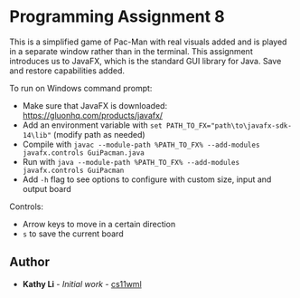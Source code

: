 # Programming Assignment 8

This is a simplified game of Pac-Man with real visuals added and is played in a separate window rather than in the terminal. This assignment introduces us to JavaFX, which is the standard GUI library for Java. Save and restore capabilities added.

To run on Windows command prompt: 
- Make sure that JavaFX is downloaded: https://gluonhq.com/products/javafx/
- Add an environment variable with `set PATH_TO_FX="path\to\javafx-sdk-14\lib"` (modify path as needed)
- Compile with `javac --module-path %PATH_TO_FX% --add-modules javafx.controls GuiPacman.java`
- Run with `java --module-path %PATH_TO_FX% --add-modules javafx.controls GuiPacman`
- Add `-h` flag to see options to configure with custom size, input and output board

Controls: 
 - Arrow keys to move in a certain direction
 - `s` to save the current board 
 

## Author

* **Kathy Li** - *Initial work* - [cs11wml](mailto:kal005@ucsd.edu)


